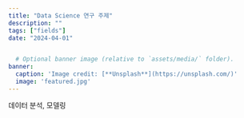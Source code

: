 ```yaml
---
title: "Data Science 연구 주제"
description: ""
tags: ["fields"]
date: "2024-04-01"


  # Optional banner image (relative to `assets/media/` folder).
banner:
  caption: 'Image credit: [**Unsplash**](https://unsplash.com/)'
  image: 'featured.jpg'
---
```



데이터 분석, 모델링